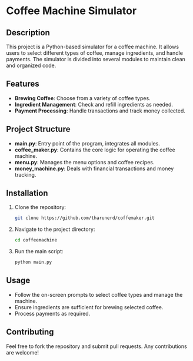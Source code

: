 # Coffee Machine Simulator

## Description
This project is a Python-based simulator for a coffee machine. It allows users to select different types of coffee, manage ingredients, and handle payments. The simulator is divided into several modules to maintain clean and organized code.

## Features
- **Brewing Coffee**: Choose from a variety of coffee types.
- **Ingredient Management**: Check and refill ingredients as needed.
- **Payment Processing**: Handle transactions and track money collected.

## Project Structure
- **main.py**: Entry point of the program, integrates all modules.
- **coffee_maker.py**: Contains the core logic for operating the coffee machine.
- **menu.py**: Manages the menu options and coffee recipes.
- **money_machine.py**: Deals with financial transactions and money tracking.

## Installation
1. Clone the repository:
    ```bash
    git clone https://github.com/tharunerd/coffemaker.git
    ```
2. Navigate to the project directory:
    ```bash
    cd coffeemachine
    ```
3. Run the main script:
    ```bash
    python main.py
    ```

## Usage
- Follow the on-screen prompts to select coffee types and manage the machine.
- Ensure ingredients are sufficient for brewing selected coffee.
- Process payments as required.

## Contributing
Feel free to fork the repository and submit pull requests. Any contributions are welcome!


